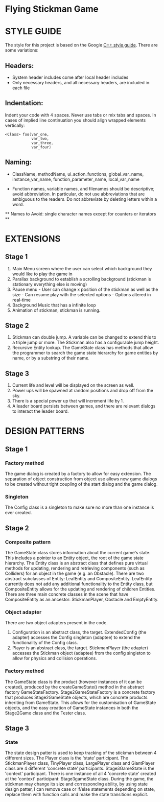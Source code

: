 # Flying Stickman Game

# STYLE GUIDE

The style for this project is based on the Google [C++ style guide](https://google.github.io/styleguide/cppguide.html). There are some variations:

## Headers:

  - System header includes come after local header includes
  - Only necessary headers, and all necessary headers, are included in each file

## Indentation:

  Indent your code with 4 spaces. Never use tabs or mix tabs and spaces. In cases of implied line continuation you should align wrapped elements vertically:

    <Class> foo(var_one,
                var_two,
                var_three,
                var_four)

## Naming:

  - ClassName, methodName, ui_action_functions, global_var_name, instance_var_name,
    function_parameter_name, local_var_name

  - Function names, variable names, and filenames should be descriptive; avoid abbreviation. In particular, do not use abbreviations that are ambiguous to the readers. Do not abbreviate by deleting letters within a word.

  ** Names to Avoid: single character names except for counters or iterators **

# EXTENSIONS

## Stage 1

  1. Main Menu screen where the user can select which background they would like to play the game in
  2. Parallax background to establish a scrolling background (stickman is stationary everything else is moving)
  3. Pause menu
    - User can change x position of the stickman as well as the size
    - Can resume play with the selected options
    - Options altered in real-time
  4. Background Music that has a infinite loop
  5. Animation of stickman, stickman is running.

## Stage 2
  1. Stickman can double jump. A variable can be changed to extend this to a triple jump or more. The Stickman also has a configurable jump height.
  2. Recursive Entity lookup. The GameState class has methods that allow the programmer to search the game state hierarchy for game entities by name, or by a substring of their name.

## Stage 3
  1. Current life and level will be displayed on the screen as well.
  2. Power ups will be spawned at random positions and drop off from the sky.
  3. There is a special power up that will increment life by 1.
  4. A leader board persists between games, and there are relevant dialogs to interact the leader board.

# DESIGN PATTERNS

## Stage 1

### Factory method

The game dialog is created by a factory to allow for easy extension. The separation of object construction from object use allows new game dialogs to be created without tight coupling of the start dialog and the game dialog.

### Singleton

The Config class is a singleton to make sure no more than one instance is ever created.

## Stage 2

### Composite pattern

The GameState class stores information about the current game's state. This includes a pointer to an  Entity object, the root of the game state hierarchy. The Entity class is an abstract class that defines pure virtual methods for updating, rendering and retrieving components (such as Colliders) for an object in the game (e.g. an Obstacle). There are two abstract subclasses of Entity: LeafEntity and CompositeEntity. LeafEntity currently does not add any additional functionality to the Entity class, but CompositeEntity allows for the updating and rendering of children Entities. There are three main concrete classes in the scene that have CompositeEntity as an ancestor: StickmanPlayer, Obstacle and EmptyEntity.

### Object adapter

There are two object adapters present in the code.
  1. Configuration is an abstract class, the target. ExtendedConfig (the adapter) accesses the Config singleton (adaptee) to extend the functionality of the Config class.
  2. Player is an abstract class, the target. StickmanPlayer (the adapter) accesses the Stickman object (adaptee) from the config singleton to allow for physics and collision operations.

### Factory method

The GameState class is the product (however instances of it can be created), produced by the createGameState() method in the abstract factory GameStateFactory. Stage2GameStateFactory is a concrete factory that produces Stage2GameState objects, which are concrete products inheriting from GameState. This allows for the customisation of GameState objects, and the easy creation of GameState instances in both the Stage2Game class and the Tester class.

## Stage 3

### State

The state design patter is used to keep tracking of the stickman between 4 different sizes. The Player class is the 'state' participant. The StickmanPlayer class, TinyPlayer class, LargePlayer class and GiantPlayer class are 4 different 'concrete state' participants. Stage3GameState is the 'context' participant. There is one instance of all 4 'concrete state' created at the 'context' participant: Stage3gameState class. During the game, the stickman may change its size and corresponding ability, by using state design patter, I can remove case or if/else statements depending on state, replace them with function calls and make the state transitions explicit.
